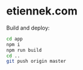 # etiennek.com

Build and deploy:

```bash
cd app
npm i
npm run build
cd ..
git push origin master
```
